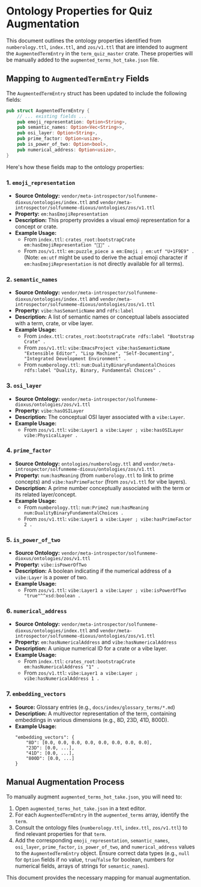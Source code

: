 # Ontology Properties for Quiz Augmentation

This document outlines the ontology properties identified from `numberology.ttl`, `index.ttl`, and `zos/v1.ttl` that are intended to augment the `AugmentedTermEntry` in the `term_quiz_master` crate. These properties will be manually added to the `augmented_terms_hot_take.json` file.

## Mapping to `AugmentedTermEntry` Fields

The `AugmentedTermEntry` struct has been updated to include the following fields:

```rust
pub struct AugmentedTermEntry {
    // ... existing fields ...
    pub emoji_representation: Option<String>,
    pub semantic_names: Option<Vec<String>>,
    pub osi_layer: Option<String>,
    pub prime_factor: Option<usize>,
    pub is_power_of_two: Option<bool>,
    pub numerical_address: Option<usize>,
}
```

Here's how these fields map to the ontology properties:

### 1. `emoji_representation`

*   **Source Ontology:** `vendor/meta-introspector/solfunmeme-dioxus/ontologies/index.ttl` and `vendor/meta-introspector/solfunmeme-dioxus/ontologies/zos/v1.ttl`
*   **Property:** `em:hasEmojiRepresentation`
*   **Description:** This property provides a visual emoji representation for a concept or crate.
*   **Example Usage:**
    *   From `index.ttl`: `crates_root:bootstrapCrate em:hasEmojiRepresentation "🚀🌳" .`
    *   From `zos/v1.ttl`: `em:puzzle_piece a em:Emoji ; em:utf "U+1F9E9" .` (Note: `em:utf` might be used to derive the actual emoji character if `em:hasEmojiRepresentation` is not directly available for all terms).

### 2. `semantic_names`

*   **Source Ontology:** `vendor/meta-introspector/solfunmeme-dioxus/ontologies/index.ttl` and `vendor/meta-introspector/solfunmeme-dioxus/ontologies/zos/v1.ttl`
*   **Property:** `vibe:hasSemanticName` and `rdfs:label`
*   **Description:** A list of semantic names or conceptual labels associated with a term, crate, or vibe layer.
*   **Example Usage:**
    *   From `index.ttl`: `crates_root:bootstrapCrate rdfs:label "Bootstrap Crate" .`
    *   From `zos/v1.ttl`: `vibe:EmacsProject vibe:hasSemanticName "Extensible Editor", "Lisp Machine", "Self-Documenting", "Integrated Development Environment" .`
    *   From `numberology.ttl`: `num:DualityBinaryFundamentalChoices rdfs:label "Duality, Binary, Fundamental Choices" .`

### 3. `osi_layer`

*   **Source Ontology:** `vendor/meta-introspector/solfunmeme-dioxus/ontologies/zos/v1.ttl`
*   **Property:** `vibe:hasOSILayer`
*   **Description:** The conceptual OSI layer associated with a `vibe:Layer`.
*   **Example Usage:**
    *   From `zos/v1.ttl`: `vibe:Layer1 a vibe:Layer ; vibe:hasOSILayer vibe:PhysicalLayer .`

### 4. `prime_factor`

*   **Source Ontology:** `ontologies/numberology.ttl` and `vendor/meta-introspector/solfunmeme-dioxus/ontologies/zos/v1.ttl`
*   **Property:** `num:hasMeaning` (from `numberology.ttl` to link to prime concepts) and `vibe:hasPrimeFactor` (from `zos/v1.ttl` for vibe layers).
*   **Description:** A prime number conceptually associated with the term or its related layer/concept.
*   **Example Usage:**
    *   From `numberology.ttl`: `num:Prime2 num:hasMeaning num:DualityBinaryFundamentalChoices .`
    *   From `zos/v1.ttl`: `vibe:Layer1 a vibe:Layer ; vibe:hasPrimeFactor 2 .`

### 5. `is_power_of_two`

*   **Source Ontology:** `vendor/meta-introspector/solfunmeme-dioxus/ontologies/zos/v1.ttl`
*   **Property:** `vibe:isPowerOfTwo`
*   **Description:** A boolean indicating if the numerical address of a `vibe:Layer` is a power of two.
*   **Example Usage:**
    *   From `zos/v1.ttl`: `vibe:Layer1 a vibe:Layer ; vibe:isPowerOfTwo "true"^^xsd:boolean .`

### 6. `numerical_address`

*   **Source Ontology:** `vendor/meta-introspector/solfunmeme-dioxus/ontologies/index.ttl` and `vendor/meta-introspector/solfunmeme-dioxus/ontologies/zos/v1.ttl`
*   **Property:** `em:hasNumericalAddress` and `vibe:hasNumericalAddress`
*   **Description:** A unique numerical ID for a crate or a vibe layer.
*   **Example Usage:**
    *   From `index.ttl`: `crates_root:bootstrapCrate em:hasNumericalAddress "1" .`
    *   From `zos/v1.ttl`: `vibe:Layer1 a vibe:Layer ; vibe:hasNumericalAddress 1 .`

### 7. `embedding_vectors`

*   **Source:** Glossary entries (e.g., `docs/index/glossary_terms/*.md`)
*   **Description:** A multivector representation of the term, containing embeddings in various dimensions (e.g., 8D, 23D, 41D, 800D).
*   **Example Usage:**
    ```
    "embedding_vectors": {
        "8D": [0.0, 0.0, 0.0, 0.0, 0.0, 0.0, 0.0, 0.0],
        "23D": [0.0, ...],
        "41D": [0.0, ...],
        "800D": [0.0, ...]
    }
    ```

## Manual Augmentation Process

To manually augment `augmented_terms_hot_take.json`, you will need to:

1.  Open `augmented_terms_hot_take.json` in a text editor.
2.  For each `AugmentedTermEntry` in the `augmented_terms` array, identify the `term`.
3.  Consult the ontology files (`numberology.ttl`, `index.ttl`, `zos/v1.ttl`) to find relevant properties for that `term`.
4.  Add the corresponding `emoji_representation`, `semantic_names`, `osi_layer`, `prime_factor`, `is_power_of_two`, and `numerical_address` values to the `AugmentedTermEntry` object. Ensure correct data types (e.g., `null` for `Option` fields if no value, `true`/`false` for boolean, numbers for numerical fields, arrays of strings for `semantic_names`).

This document provides the necessary mapping for manual augmentation.
